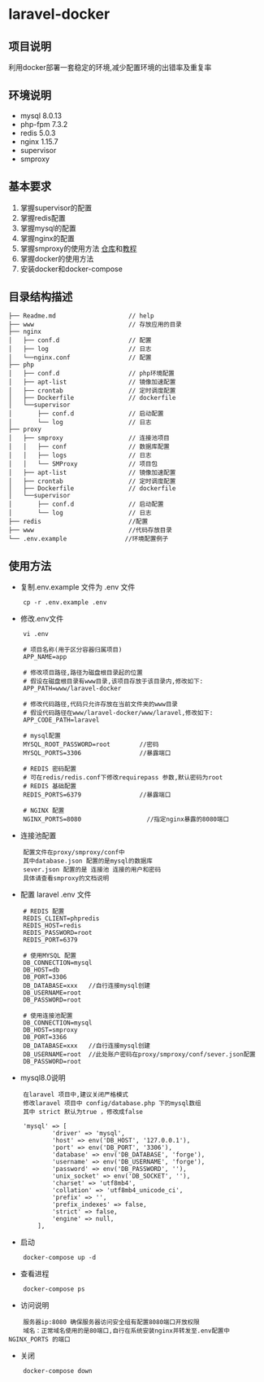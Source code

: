 # laravel-docker

## 项目说明
利用docker部署一套稳定的环境,减少配置环境的出错率及重复率

## 环境说明

* mysql     8.0.13
* php-fpm   7.3.2
* redis     5.0.3
* nginx     1.15.7
* supervisor
* smproxy

## 基本要求
1. 掌握supervisor的配置
2. 掌握redis配置
3. 掌握mysql的配置
4. 掌握nginx的配置
5. 掌握smproxy的使用方法 [仓库](https://github.com/louislivi/smproxy)和[教程](https://smproxy.gitee.louislivi.com/#/)
5. 掌握docker的使用方法
6. 安装docker和docker-compose


## 目录结构描述
```
├── Readme.md                    // help
├── www                          // 存放应用的目录
├── nginx                        
│   ├── conf.d                   // 配置
│   ├── log                      // 日志
│   └──nginx.conf                // 配置
├── php
│   ├── conf.d                   // php环境配置
│   ├── apt-list                 // 镜像加速配置
│   ├── crontab                  // 定时调度配置
│   ├── Dockerfile               // dockerfile
│   └──supervisor
│       ├── conf.d               // 启动配置
│       └── log                  // 日志
├── proxy
│   ├── smproxy                  // 连接池项目
│   │   ├── conf                 // 数据库配置 
│   │   ├── logs                 // 日志
│   │   └── SMProxy              // 项目包 
│   ├── apt-list                 // 镜像加速配置
│   ├── crontab                  // 定时调度配置
│   ├── Dockerfile               // dockerfile
│   └──supervisor
│       ├── conf.d               // 启动配置
│       └── log                  // 日志
├── redis                        //配置
├── www                          //代码存放目录
└── .env.example                //环境配置例子
```

## 使用方法
* 复制.env.example 文件为 .env 文件
```
    cp -r .env.example .env
```
* 修改.env文件
```
    vi .env
```

```
    # 项目名称(用于区分容器归属项目)
    APP_NAME=app
    
    # 修改项目路径,路径为磁盘根目录起的位置
    # 假设在磁盘根目录有www目录,该项目存放于该目录内,修改如下:
    APP_PATH=www/laravel-docker

    # 修改代码路径,代码只允许存放在当前文件夹的www目录
    # 假设代码路径在www/laravel-docker/www/laravel,修改如下:
    APP_CODE_PATH=laravel

    # mysql配置
    MYSQL_ROOT_PASSWORD=root        //密码
    MYSQL_PORTS=3306                //暴露端口

    # REDIS 密码配置
    # 可在redis/redis.conf下修改requirepass 参数,默认密码为root
    # REDIS 基础配置
    REDIS_PORTS=6379                //暴露端口
    
    # NGINX 配置
    NGINX_PORTS=8080                  //指定nginx暴露的8080端口
```
* 连接池配置

```
    配置文件在proxy/smproxy/conf中
    其中database.json 配置的是mysql的数据库
    sever.json 配置的是 连接池 连接的用户和密码
    具体请查看smproxy的文档说明
```

* 配置 laravel .env 文件

```
    # REDIS 配置
    REDIS_CLIENT=phpredis
    REDIS_HOST=redis
    REDIS_PASSWORD=root
    REDIS_PORT=6379

    # 使用MYSQL 配置
    DB_CONNECTION=mysql
    DB_HOST=db
    DB_PORT=3306
    DB_DATABASE=xxx   //自行连接mysql创建
    DB_USERNAME=root
    DB_PASSWORD=root

    # 使用连接池配置
    DB_CONNECTION=mysql
    DB_HOST=smproxy
    DB_PORT=3366
    DB_DATABASE=xxx   //自行连接mysql创建
    DB_USERNAME=root  //此处账户密码在proxy/smproxy/conf/sever.json配置
    DB_PASSWORD=root

```
* mysql8.0说明

```
    在laravel 项目中,建议关闭严格模式
    修改laravel 项目中 config/database.php 下的mysql数组
    其中 strict 默认为true ，修改成false
    
    'mysql' => [
            'driver' => 'mysql',
            'host' => env('DB_HOST', '127.0.0.1'),
            'port' => env('DB_PORT', '3306'),
            'database' => env('DB_DATABASE', 'forge'),
            'username' => env('DB_USERNAME', 'forge'),
            'password' => env('DB_PASSWORD', ''),
            'unix_socket' => env('DB_SOCKET', ''),
            'charset' => 'utf8mb4',
            'collation' => 'utf8mb4_unicode_ci',
            'prefix' => '',
            'prefix_indexes' => false,
            'strict' => false,
            'engine' => null,
        ],
```

* 启动

```
    docker-compose up -d
```

* 查看进程

```
    docker-compose ps
```
* 访问说明

```
    服务器ip:8080 确保服务器访问安全组有配置8080端口开放权限
    域名：正常域名使用的是80端口,自行在系统安装nginx并转发至.env配置中NGINX_PORTS 的端口
```

* 关闭

```
    docker-compose down
```

